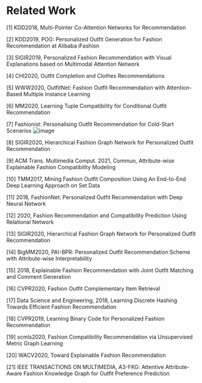 # Related Work

[1] KDD2018, Multi-Pointer Co-Attention Networks for Recommendation


[2] KDD2019, POG: Personalized Outfit Generation for Fashion Recommendation at Alibaba iFashion


[3] SIGIR2019, Personalized Fashion Recommendation with Visual Explanations based on Multimodal Attention Network


[4] CHI2020, Outfit Completion and Clothes Recommendations

[5] WWW2020, OutfitNet: Fashion Outfit Recommendation with Attention-Based Multiple Instance Learning


[6] MM2020, Learning Tuple Compatibility for Conditional Outfit Recommendation

[7] Fashionist: Personalising Outfit Recommendation for Cold-Start Scenarios
![image](https://user-images.githubusercontent.com/4979182/123954975-a5f08280-d9db-11eb-85f3-f996f36ab122.png)

[8] SIGIR2020, Hierarchical Fashion Graph Network for Personalized Outfit Recommendation

[9] ACM Trans. Multimedia Comput. 2021, Commun, Attribute-wise Explainable Fashion Compatibility Modeling

[10] TMM2017, Mining Fashion Outfit Composition Using An End-to-End Deep Learning Approach on Set Data


[11] 2018, FashionNet: Personalized Outfit Recommendation with Deep Neural Network 

[12] 2020, Fashion Recommendation and Compatibility Prediction Using Relational Network

[13] SIGIR2020, Hierarchical Fashion Graph Network for Personalized Outfit Recommendation

[14] BigMM2020, PAI-BPR: Personalized Outfit Recommendation Scheme with Attribute-wise Interpretability

[15] 2018, Explainable Fashion Recommendation with Joint Outfit Matching and Comment Generation

[16] CVPR2020, Fashion Outfit Complementary Item Retrieval

[17] Data Science and Engineering, 2018, Learning Discrete Hashing Towards Efficient Fashion Recommendation


[18] CVPR2019, Learning Binary Code for Personalized Fashion Recommendation

[19] scmls2020, Fashion Compatibility Recommendation via Unsupervised Metric Graph Learning

[20] WACV2020, Toward Explainable Fashion Recommendation

[21] IEEE TRANSACTIONS ON MULTIMEDIA, A3-FKG: Attentive Attribute-Aware Fashion Knowledge Graph for Outfit Preference Prediction




